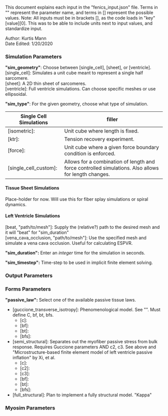 This document explains each input in the "fenics_input.json" file. Terms in "" represent the parameter name, and terms in [] represent the possible values.
Note: All inputs must be in brackets [], as the code loads in "key"[value][0]. This was to be able to include units next to input values, and standardize input.

Author: Kurtis Mann  
Date Edited: 1/20/2020  


### **Simulation Parameters**
**"sim_geometry"**: Choose between [single_cell], [sheet], or [ventricle].  
[single_cell]: Simulates a unit cube meant to represent a single half sarcomere.  
[sheet]: A 2D thin sheet of sarcomeres.  
[ventricle]: Full ventricle simulations. Can choose specific meshes or use ellipsoidal.  

**"sim_type"**: For the given geometry, choose what type of simulation.  
  
**Single Cell Simulations** | filler  
----------------------------|-------  
[isometric]:| Unit cube where length is fixed.  
[ktr]:| Tension recovery experiment.  
[force]:| Unit cube where a given force boundary condition is enforced.  
[single_cell_custom]:| Allows for a combination of length and force controlled simulations. Also allows for length changes.  

#### **Tissue Sheet Simulations**  
Place-holder for now. Will use this for fiber splay simulations or spiral dynamics.  
  
#### **Left Ventricle Simulations**  
[beat, "path/to/mesh"]: Supply the (relative?) path to the desired mesh and it will "beat" for "sim_duration"  
[vena_cava_occlusion, "path/to/mesh"]: Use the specified mesh and simulate a vena cava occlusion. Useful for calculating ESPVR.  
  
**"sim_duration":** Enter an *integer* time for the simulation in seconds.  
  
**"sim_timestep":** Time-step to be used in implicit finite element solving.  

### **Output Parameters**  

### **Forms Parameters**
**"passive_law":** Select one of the available passive tissue laws.  
* [guccione_transverse_isotropy]: Phenomenological model. See "". Must define C, bf, bt, bfs.  
    * [c]:  
    * [bf]:  
    * [bt]:  
    * [bfs]:  
* [semi_structural]: Separates out the myofiber passive stress from bulk response. Requires Guccione parameters AND c2, c3. See above and "Microstructure-based finite element model of left ventricle passive inflation" by Xi, et al.  
    * [c]:  
    * [c2]:  
    * [c3]:  
    * [bf]:  
    * [bt]:  
    * [bfs]:  
* [full_structural]: Plan to implement a fully structural model. 
  "Kappa"

### **Myosim Parameters**
  
